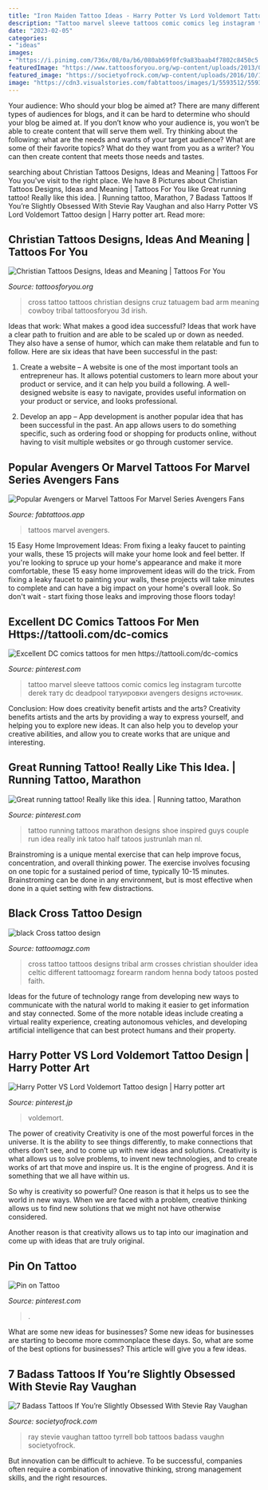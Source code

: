 ```yaml
---
title: "Iron Maiden Tattoo Ideas - Harry Potter Vs Lord Voldemort Tattoo Design"
description: "Tattoo marvel sleeve tattoos comic comics leg instagram turcotte derek тату dc deadpool татуировки avengers designs источник"
date: "2023-02-05"
categories:
- "ideas"
images:
- "https://i.pinimg.com/736x/08/0a/b6/080ab69f0fc9a83baab4f7802c8450c5.jpg"
featuredImage: "https://www.tattoosforyou.org/wp-content/uploads/2013/09/Christian-Cross-Tattoo.jpg"
featured_image: "https://societyofrock.com/wp-content/uploads/2016/10/1.jpg"
image: "https://cdn3.visualstories.com/fabtattoos/images/1/5593512/5593512-1080_58423809_2270406813224640_7890246599575933858_n_l.jpg"
---
```



Your audience: Who should your blog be aimed at?
There are many different types of audiences for blogs, and it can be hard to determine who should your blog be aimed at. If you don’t know who your audience is, you won’t be able to create content that will serve them well. Try thinking about the following: what are the needs and wants of your target audience? What are some of their favorite topics? What do they want from you as a writer? You can then create content that meets those needs and tastes.

	

		
searching about Christian Tattoos Designs, Ideas and Meaning | Tattoos For You you've visit to the right place. We have 8 Pictures about Christian Tattoos Designs, Ideas and Meaning | Tattoos For You like Great running tattoo! Really like this idea. | Running tattoo, Marathon, 7 Badass Tattoos If You’re Slightly Obsessed With Stevie Ray Vaughan and also Harry Potter VS Lord Voldemort Tattoo design | Harry potter art. Read more:
		
    
## Christian Tattoos Designs, Ideas And Meaning | Tattoos For You

<img loading=lazy src="https://www.tattoosforyou.org/wp-content/uploads/2013/09/Christian-Cross-Tattoo.jpg" onerror="this.onerror=null;this.src='https://tse1.mm.bing.net/th?id=OIP.KawANLoLNCOSYmBr37IRcAHaJ4&amp;pid=15.1';" alt="Christian Tattoos Designs, Ideas and Meaning | Tattoos For You">

_Source: tattoosforyou.org_

>cross tattoo tattoos christian designs cruz tatuagem bad arm meaning cowboy tribal tattoosforyou 3d irish. 

	

Ideas that work: What makes a good idea successful?
Ideas that work have a clear path to fruition and are able to be scaled up or down as needed. They also have a sense of humor, which can make them relatable and fun to follow. Here are six ideas that have been successful in the past:
1. Create a website – A website is one of the most important tools an entrepreneur has. It allows potential customers to learn more about your product or service, and it can help you build a following. A well-designed website is easy to navigate, provides useful information on your product or service, and looks professional.

2. Develop an app – App development is another popular idea that has been successful in the past. An app allows users to do something specific, such as ordering food or shopping for products online, without having to visit multiple websites or go through customer service.

    
## Popular Avengers Or Marvel Tattoos For Marvel Series Avengers Fans

<img loading=lazy src="https://cdn3.visualstories.com/fabtattoos/images/1/5593512/5593512-1080_58423809_2270406813224640_7890246599575933858_n_l.jpg" onerror="this.onerror=null;this.src='https://tse3.mm.bing.net/th?id=OIP.63bfuuk_aJ9JeMWL5PuhDwHaFj&amp;pid=15.1';" alt="Popular Avengers or Marvel Tattoos For Marvel Series Avengers Fans">

_Source: fabtattoos.app_

>tattoos marvel avengers. 

	

15 Easy Home Improvement Ideas: From fixing a leaky faucet to painting your walls, these 15 projects will make your home look and feel better.
If you're looking to spruce up your home's appearance and make it more comfortable, these 15 easy home improvement ideas will do the trick. From fixing a leaky faucet to painting your walls, these projects will take minutes to complete and can have a big impact on your home's overall look. So don't wait - start fixing those leaks and improving those floors today!

    
## Excellent DC Comics Tattoos For Men Https://tattooli.com/dc-comics

<img loading=lazy src="https://i.pinimg.com/736x/08/0a/b6/080ab69f0fc9a83baab4f7802c8450c5.jpg" onerror="this.onerror=null;this.src='https://tse3.mm.bing.net/th?id=OIP.65qj_HTjcdzn3Q78xGwFfQHaHa&amp;pid=15.1';" alt="Excellent DC comics tattoos for men https://tattooli.com/dc-comics">

_Source: pinterest.com_

>tattoo marvel sleeve tattoos comic comics leg instagram turcotte derek тату dc deadpool татуировки avengers designs источник. 

	

Conclusion: How does creativity benefit artists and the arts?
Creativity benefits artists and the arts by providing a way to express yourself, and helping you to explore new ideas. It can also help you to develop your creative abilities, and allow you to create works that are unique and interesting.

    
## Great Running Tattoo! Really Like This Idea. | Running Tattoo, Marathon

<img loading=lazy src="https://i.pinimg.com/736x/9c/f4/20/9cf420f24bbac459dd274cd42df7fcbb--running-tattoos-third.jpg" onerror="this.onerror=null;this.src='https://tse3.mm.bing.net/th?id=OIP.gi4MLdkGaVI-6bdjKipXXQHaJ4&amp;pid=15.1';" alt="Great running tattoo! Really like this idea. | Running tattoo, Marathon">

_Source: pinterest.com_

>tattoo running tattoos marathon designs shoe inspired guys couple run idea really ink tatoo half tatoos justrunlah man nl. 

	

Brainstroming is a unique mental exercise that can help improve focus, concentration, and overall thinking power. The exercise involves focusing on one topic for a sustained period of time, typically 10-15 minutes. Brainstroming can be done in any environment, but is most effective when done in a quiet setting with few distractions.

    
## Black Cross Tattoo Design

<img loading=lazy src="http://tattoomagz.com/wp-content/uploads/2014/05/black-Cross-tattoo-design.jpg" onerror="this.onerror=null;this.src='https://tse2.mm.bing.net/th?id=OIP.rOfgns9496me2JD6RInIrwAAAA&amp;pid=15.1';" alt="black Cross tattoo design">

_Source: tattoomagz.com_

>cross tattoo tattoos designs tribal arm crosses christian shoulder idea celtic different tattoomagz forearm random henna body tatoos posted faith. 

	

Ideas for the future of technology range from developing new ways to communicate with the natural world to making it easier to get information and stay connected. Some of the more notable ideas include creating a virtual reality experience, creating autonomous vehicles, and developing artificial intelligence that can best protect humans and their property.

    
## Harry Potter VS Lord Voldemort Tattoo Design | Harry Potter Art

<img loading=lazy src="https://i.pinimg.com/736x/fe/fa/b8/fefab8d79692bcb343efc37b559c97de.jpg" onerror="this.onerror=null;this.src='https://tse4.mm.bing.net/th?id=OIP.QHeWzIWhdD34pt5t8_qsZgHaJQ&amp;pid=15.1';" alt="Harry Potter VS Lord Voldemort Tattoo design | Harry potter art">

_Source: pinterest.jp_

>voldemort. 

	

The power of creativity
Creativity is one of the most powerful forces in the universe. It is the ability to see things differently, to make connections that others don’t see, and to come up with new ideas and solutions.
Creativity is what allows us to solve problems, to invent new technologies, and to create works of art that move and inspire us. It is the engine of progress. And it is something that we all have within us.

So why is creativity so powerful? One reason is that it helps us to see the world in new ways. When we are faced with a problem, creative thinking allows us to find new solutions that we might not have otherwise considered.

Another reason is that creativity allows us to tap into our imagination and come up with ideas that are truly original.

    
## Pin On Tattoo

<img loading=lazy src="https://i.pinimg.com/736x/18/94/a7/1894a72f0ea99856224978ff5bf0b100.jpg" onerror="this.onerror=null;this.src='https://tse2.mm.bing.net/th?id=OIP.5nkbBzoJu8HkuM_q-LpKOAHaJ3&amp;pid=15.1';" alt="Pin on Tattoo">

_Source: pinterest.com_

>. 

	

What are some new ideas for businesses?
Some new ideas for businesses are starting to become more commonplace these days.  So, what are some of the best options for businesses? This article will give you a few ideas.

    
## 7 Badass Tattoos If You’re Slightly Obsessed With Stevie Ray Vaughan

<img loading=lazy src="https://societyofrock.com/wp-content/uploads/2016/10/1.jpg" onerror="this.onerror=null;this.src='https://tse4.mm.bing.net/th?id=OIP.bLornSZ-SldoKu6h2TchvwHaJ4&amp;pid=15.1';" alt="7 Badass Tattoos If You’re Slightly Obsessed With Stevie Ray Vaughan">

_Source: societyofrock.com_

>ray stevie vaughan tattoo tyrrell bob tattoos badass vaughn societyofrock. 

	

But innovation can be difficult to achieve. To be successful, companies often require a combination of innovative thinking, strong management skills, and the right resources.

